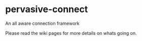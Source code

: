 pervasive-connect
=================

An all aware connection framework

Please read the wiki pages for more details on whats going on.
